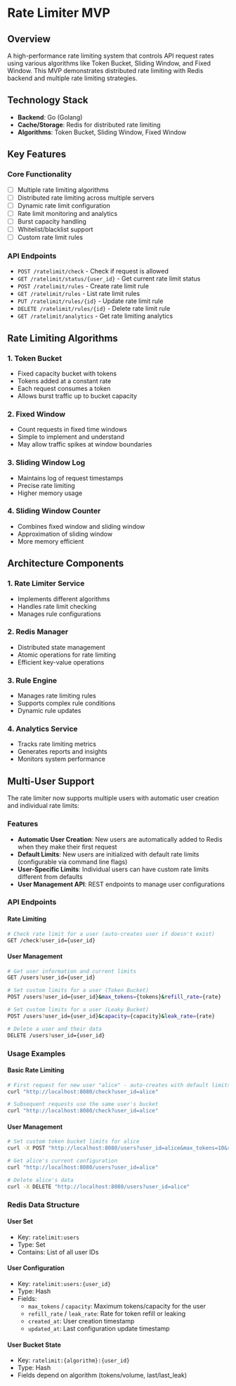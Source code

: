 # Rate Limiter MVP

## Overview
A high-performance rate limiting system that controls API request rates using various algorithms like Token Bucket, Sliding Window, and Fixed Window. This MVP demonstrates distributed rate limiting with Redis backend and multiple rate limiting strategies.

## Technology Stack
- **Backend**: Go (Golang)
- **Cache/Storage**: Redis for distributed rate limiting
- **Algorithms**: Token Bucket, Sliding Window, Fixed Window

## Key Features

### Core Functionality
- [ ] Multiple rate limiting algorithms
- [ ] Distributed rate limiting across multiple servers
- [ ] Dynamic rate limit configuration
- [ ] Rate limit monitoring and analytics
- [ ] Burst capacity handling
- [ ] Whitelist/blacklist support
- [ ] Custom rate limit rules

### API Endpoints
- `POST /ratelimit/check` - Check if request is allowed
- `GET /ratelimit/status/{user_id}` - Get current rate limit status
- `POST /ratelimit/rules` - Create rate limit rule
- `GET /ratelimit/rules` - List rate limit rules
- `PUT /ratelimit/rules/{id}` - Update rate limit rule
- `DELETE /ratelimit/rules/{id}` - Delete rate limit rule
- `GET /ratelimit/analytics` - Get rate limiting analytics

## Rate Limiting Algorithms

### 1. Token Bucket
- Fixed capacity bucket with tokens
- Tokens added at a constant rate
- Each request consumes a token
- Allows burst traffic up to bucket capacity

### 2. Fixed Window
- Count requests in fixed time windows
- Simple to implement and understand
- May allow traffic spikes at window boundaries

### 3. Sliding Window Log
- Maintains log of request timestamps
- Precise rate limiting
- Higher memory usage

### 4. Sliding Window Counter
- Combines fixed window and sliding window
- Approximation of sliding window
- More memory efficient

## Architecture Components

### 1. Rate Limiter Service
- Implements different algorithms
- Handles rate limit checking
- Manages rule configurations

### 2. Redis Manager
- Distributed state management
- Atomic operations for rate limiting
- Efficient key-value operations

### 3. Rule Engine
- Manages rate limiting rules
- Supports complex rule conditions
- Dynamic rule updates

### 4. Analytics Service
- Tracks rate limiting metrics
- Generates reports and insights
- Monitors system performance

## Multi-User Support

The rate limiter now supports multiple users with automatic user creation and individual rate limits:

### Features
- **Automatic User Creation**: New users are automatically added to Redis when they make their first request
- **Default Limits**: New users are initialized with default rate limits (configurable via command line flags)
- **User-Specific Limits**: Individual users can have custom rate limits different from defaults
- **User Management API**: REST endpoints to manage user configurations

### API Endpoints

#### Rate Limiting
```bash
# Check rate limit for a user (auto-creates user if doesn't exist)
GET /check?user_id={user_id}
```

#### User Management
```bash
# Get user information and current limits
GET /users?user_id={user_id}

# Set custom limits for a user (Token Bucket)
POST /users?user_id={user_id}&max_tokens={tokens}&refill_rate={rate}

# Set custom limits for a user (Leaky Bucket)  
POST /users?user_id={user_id}&capacity={capacity}&leak_rate={rate}

# Delete a user and their data
DELETE /users?user_id={user_id}
```

### Usage Examples

#### Basic Rate Limiting
```bash
# First request for new user "alice" - auto-creates with default limits
curl "http://localhost:8080/check?user_id=alice"

# Subsequent requests use the same user's bucket
curl "http://localhost:8080/check?user_id=alice"
```

#### User Management
```bash
# Set custom token bucket limits for alice
curl -X POST "http://localhost:8080/users?user_id=alice&max_tokens=10&refill_rate=2"

# Get alice's current configuration
curl "http://localhost:8080/users?user_id=alice"

# Delete alice's data
curl -X DELETE "http://localhost:8080/users?user_id=alice"
```

### Redis Data Structure

#### User Set
- Key: `ratelimit:users`
- Type: Set
- Contains: List of all user IDs

#### User Configuration
- Key: `ratelimit:users:{user_id}`
- Type: Hash
- Fields:
  - `max_tokens` / `capacity`: Maximum tokens/capacity for the user
  - `refill_rate` / `leak_rate`: Rate for token refill or leaking
  - `created_at`: User creation timestamp
  - `updated_at`: Last configuration update timestamp

#### User Bucket State
- Key: `ratelimit:{algorithm}:{user_id}`
- Type: Hash
- Fields depend on algorithm (tokens/volume, last/last_leak)